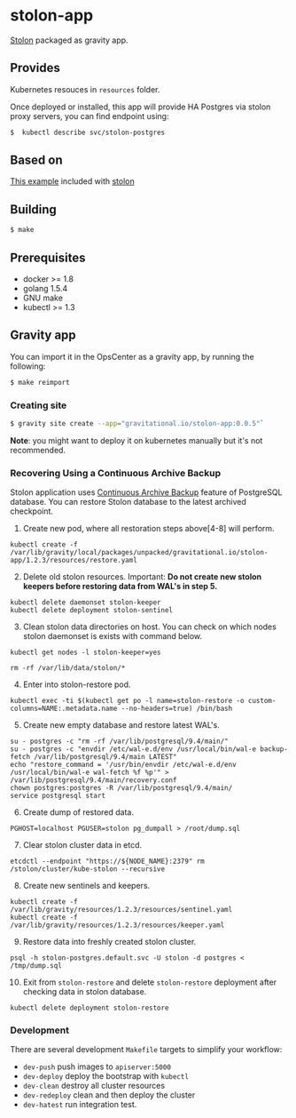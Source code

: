 # stolon-app

[Stolon](https://github.com/sorintlab/stolon) packaged as gravity app.

## Provides

Kubernetes resouces in `resources` folder.

Once deployed or installed, this app will provide HA Postgres via stolon proxy servers, you can find endpoint using:

 ```sh
$  kubectl describe svc/stolon-postgres
 ```

## Based on

[This example](https://github.com/sorintlab/stolon/tree/master/examples/kubernetes) included with [stolon](https://github.com/sorintlab/stolon)


## Building

```sh
$ make
```

## Prerequisites

* docker >=  1.8
* golang 1.5.4
* GNU make
* kubectl >= 1.3

## Gravity app

You can import it in the OpsCenter as a gravity app, by running the following:

```sh
$ make reimport
```

### Creating site

```sh
$ gravity site create --app="gravitational.io/stolon-app:0.0.5"`
```

**Note**: you might want to deploy it on kubernetes manually but it's not recommended.


### Recovering Using a Continuous Archive Backup
Stolon application uses [Continuous Archive Backup](https://www.postgresql.org/docs/9.4/static/continuous-archiving.html) feature of PostgreSQL database.
You can restore Stolon database to the latest archived checkpoint.
1. Create new pod, where all restoration steps above[4-8] will perform.

``` shell
kubectl create -f /var/lib/gravity/local/packages/unpacked/gravitational.io/stolon-app/1.2.3/resources/restore.yaml
```
2. Delete old stolon resources. Important: **Do not create new stolon keepers before restoring data from WAL's in step 5.**

``` shell
kubectl delete daemonset stolon-keeper
kubectl delete deployment stolon-sentinel
```
3. Clean stolon data directories on host. You can check on which nodes stolon daemonset is exists with command below.

``` shell
kubectl get nodes -l stolon-keeper=yes

rm -rf /var/lib/data/stolon/*
```
4. Enter into stolon-restore pod.

``` shell
kubectl exec -ti $(kubectl get po -l name=stolon-restore -o custom-columns=NAME:.metadata.name --no-headers=true) /bin/bash
```
5. Create new empty database and restore latest WAL's.

``` shell
su - postgres -c "rm -rf /var/lib/postgresql/9.4/main/"
su - postgres -c "envdir /etc/wal-e.d/env /usr/local/bin/wal-e backup-fetch /var/lib/postgresql/9.4/main LATEST"
echo "restore_command = '/usr/bin/envdir /etc/wal-e.d/env /usr/local/bin/wal-e wal-fetch %f %p'" > /var/lib/postgresql/9.4/main/recovery.conf
chown postgres:postgres -R /var/lib/postgresql/9.4/main/
service postgresql start
```
6. Create dump of restored data.

``` shell
PGHOST=localhost PGUSER=stolon pg_dumpall > /root/dump.sql
```
7. Clear stolon cluster data in etcd.

``` shell
etcdctl --endpoint "https://${NODE_NAME}:2379" rm /stolon/cluster/kube-stolon --recursive
```
8. Create new sentinels and keepers.

``` shell
kubectl create -f /var/lib/gravity/resources/1.2.3/resources/sentinel.yaml
kubectl create -f /var/lib/gravity/resources/1.2.3/resources/keeper.yaml
```
9. Restore data into freshly created stolon cluster.

``` shell
psql -h stolon-postgres.default.svc -U stolon -d postgres < /tmp/dump.sql
```
10. Exit from `stolon-restore` and delete `stolon-restore` deployment after checking data in stolon database.

``` shell
kubectl delete deployment stolon-restore
```

### Development

There are several development `Makefile` targets to simplify your workflow:

 * `dev-push` push images to `apiserver:5000`
 * `dev-deploy` deploy the bootstrap with `kubectl`
 * `dev-clean` destroy all cluster resources
 * `dev-redeploy` clean and then deploy the cluster
 * `dev-hatest` run integration test.
